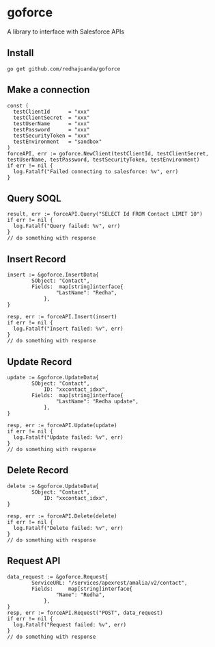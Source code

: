 # goforce
A library to interface with Salesforce APIs

## Install 

```go get github.com/redhajuanda/goforce```

## Make a connection

```
const (
  testClientId      = "xxx"
  testClientSecret  = "xxx"
  testUserName      = "xxx"
  testPassword      = "xxx"
  testSecurityToken = "xxx"
  testEnvironment   = "sandbox"
)
forceAPI, err := goforce.NewClient(testClientId, testClientSecret, testUserName, testPassword, testSecurityToken, testEnvironment)
if err != nil {
  log.Fatalf("Failed connecting to salesforce: %v", err)
}
```

## Query SOQL

```
result, err := forceAPI.Query("SELECT Id FROM Contact LIMIT 10")
if err != nil {
  log.Fatalf("Query failed: %v", err)
}
// do something with response
```

## Insert Record 
```
insert := &goforce.InsertData{
		SObject: "Contact",
		Fields:  map[string]interface{
        		"LastName": "Redha",
    		},
}

resp, err := forceAPI.Insert(insert)
if err != nil {
  log.Fatalf("Insert failed: %v", err)
}
// do something with response
```

## Update Record 
```
update := &goforce.UpdateData{
		SObject: "Contact",
    		ID: "xxcontact_idxx",
		Fields:  map[string]interface{
        		"LastName": "Redha update",
    		},
}

resp, err := forceAPI.Update(update)
if err != nil {
  log.Fatalf("Update failed: %v", err)
}
// do something with response
```

## Delete Record 
```
delete := &goforce.UpdateData{
		SObject: "Contact",
    		ID: "xxcontact_idxx",
}

resp, err := forceAPI.Delete(delete)
if err != nil {
  log.Fatalf("Delete failed: %v", err)
}
// do something with response
```

## Request API
```
data_request := &goforce.Request{
		ServiceURL: "/services/apexrest/amalia/v2/contact",
		Fields:     map[string]interface{
        		"Name": "Redha",
    		},
}
resp, err := forceAPI.Request("POST", data_request)
if err != nil {
  log.Fatalf("Request failed: %v", err)
}
// do something with response
```
